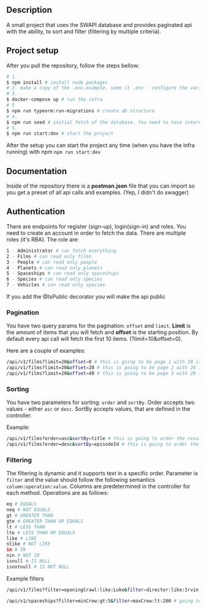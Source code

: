 ## Description

A small project that uses the SWAPI database and provides paginated api with the ability, to sort and filter (filtering by multiple criteria).

## Project setup

After you pull the repository, follow the steps bellow:

```bash
# 1.
$ npm install # install node packages
# 2. make a copy of the .env.example, name it .env - configure the variables if necessary
# 3.
$ docker-compose up # run the infra
# 5
$ npm run typeorm:run-migrations # create db structure
# 4.
$ npm run seed # initial fetch of the database. You need to have internet connection.
# 5.
$ npm run start:dev # start the project
```

After the setup you can start the project any time (when you have the infra running) with npm `npm run start:dev`

## Documentation

Inside of the repository there is a **postman.json** file that you can import so you get a preset of all api calls and examples. (Yep, I didn't do swagger)

## Authentication

There are endpoints for register (sign-up), login(sign-in) and roles. You need to create an account in order to fetch the data. There are multiple roles (it's RBA). The role are:

```bash
1 - Administrator # can fetch everything
2 - Films # can read only films
3 - People # can read only people
4 - Planets # can read only planets
5 - Spaceships # can read only spaceships
6 - Species # can read only species
7 - Vehicles # can read only species
```

If you add the @IsPublic decorator you will make the api public

### Pagination

You have two query params for the pagination: `offset` and `limit`. **Limit** is the amount of items that you will fetch and **offset** is the starting position.
By default every api call will fetch the first 10 items. (?limit=10&offset=0).

Here are a couple of examples:

```bash
/api/v1/films?limit=20&offset=0 # this is going to be page 1 with 20 items
/api/v1/films?limit=20&offset=20 # this is going to be page 2 with 20 items
/api/v1/films?limit=20&offset=40 # this is going to be page 3 with 20 item and etc.
```

### Sorting

You have two parameters for sorting: `order` and `sortBy`. Order accepts two values - either `asc` or `desc`. SortBy accepts values, that are defined in the controller.

Example:

```bash
/api/v1/films?order=asc&sortBy=title # this is going to order the results ascending by title
/api/v1/films?order=desc&sortBy=episodeId # this is going to order the results descending by episodeId
```

### Filtering

The filtering is dynamic and it supports text in a specific order. Parameter is `filter` and the value should follow the following semantics `column:operation:value`. Columns are predetermined in the controller for each method. Operations are as follows:

```bash
eq # EQUALS
neq # NOT EQUALS
gt # GREATER THAN
gte # GREATER THAN OR EQUALS
lt # LESS THAN
lte # LESS THAN OR EQUALS
like # LIKE
nlike # NOT LIKE
in # IN
nin # NOT IN
isnull # IS NULL
isnotnull # IS NOT NULL
```

Example filters

```bash
/api/v1/films?filter=openingCrawl:like:Luke&filter=director:like:Irvin # going to filter the results by openingCrawl which has the word 'Luke' inside AND where the director name has 'Irvin'

/api/v1/spaceships?filter=minCrew:gt:5&filter=maxCrew:lt:200 # going to filter the results by speciships that has at least 5 members in crew but less than 200 members
```
